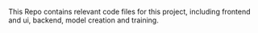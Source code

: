 This Repo contains relevant code files for this project, including frontend and ui, backend, model creation and training.

